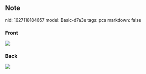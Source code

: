 ## Note
nid: 1627118184657
model: Basic-d7a3e
tags: pca
markdown: false

### Front
<img src="paste-40cd0adaf1fe3b0036f73ba4c1b6f8907593edb2.jpg">

### Back
<img src="paste-b51d449a7a235d60e0368a89e5d2ab664a3e77aa.jpg">
